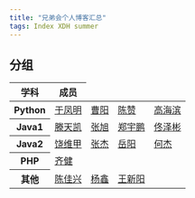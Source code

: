 ```yaml
---
title: "兄弟会个人博客汇总"
tags: Index XDH summer
---
```

## 分组

<table>
    <thead>
    <tr>
        <th>学科</th>
        <th>成员</th>
    </tr>
    </thead>
    <tr>
        <th>Python</th>
        <td><a href="https://victorfengming.gitee.io/">于凤明</a></td>
        <td><a href="https://caoyang7.github.io/">曹阳</a></td>
        <td><a href="https://llzanz.github.io/">陈赞</a></td>
        <td><a href="https://gaohaibin3000.github.io/">高海滨</a></td>
    </tr>
    <tr>
        <th>Java1</th>
        <td><a href="https://ttk1907.gitee.io/">滕天凯</a></td>
        <td><a href="https://nineberg.github.io/">张旭</a></td>
        <td><a href="https://www.zhengyupeng.top/">郑宇鹏</a></td>
        <td><a href="https://tongzebin.github.io/">佟泽彬</a></td>
    </tr>
    <tr>
        <th>Java2</th>
        <td><a href="https://raoweijiapng.github.io/">饶维甲</a></td>
        <td><a href="https://jiesangqaq.github.io/">张杰</a></td>
        <td><a href="http://yuayang.top/">岳阳</a></td>
        <td><a href="https://hejie615.github.io/">何杰</a></td>
    </tr>
    <tr>
        <th>PHP</th>
        <td><a href="https://qijian160.github.io/">齐健</a></td>
    </tr>
    <tr>
        <th>其他</th>
        <td><a href="https://xjx19970831.github.io/">陈佳兴</a></td>
        <td><a href="https://yangxin19970404.github.io/">杨鑫</a></td> 
        <td><a href="https://wxy20170906.github.io/">王新阳</a></td>
    </tr>
</table>

